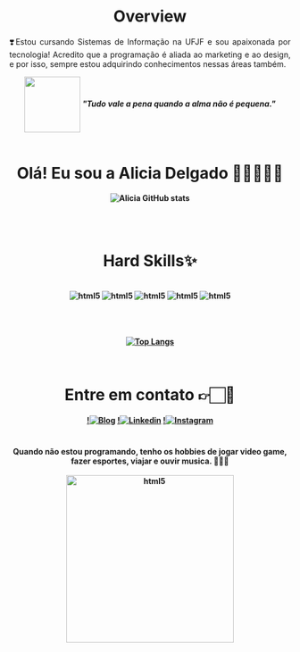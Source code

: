 
<div align="center">
 <h1 align="center"> Overview </h1>

<p style="text-align: justify;">❣️Estou cursando Sistemas de Informação na UFJF e sou apaixonada por tecnologia! Acredito que a programação é aliada ao marketing e ao design, e por isso, sempre estou adquirindo conhecimentos nessas áreas também.</p>


<img align="center" src="https://media4.giphy.com/media/t4cCKrEkociVYDJrrr/giphy.gif?cid=ecf05e47atfpg3hv5oml0sya59azrepjprxuuw7pe936uecw&ep=v1_gifs_search&rid=giphy.gif&ct=g" width="100"> 
<em><b><b>"Tudo vale a pena quando a alma não é pequena."</b></em>

 <div/>

<div align="center" style="display: inline_block"><br/>
<h1 align="center"> Olá! Eu sou a Alicia Delgado 🖐🏻👩🏻‍💻</h1>

![Alicia GitHub stats](https://github-readme-stats.vercel.app/api?username=aliciadelg23&show_icons=true&theme=synthwave)
</div> <br/> <br>


 <h1 align="center"> Hard Skills✨</h1>


<div align="center" style="display: inline_block"><br/>
<img alt="html5"src="https://img.shields.io/badge/Python-3776AB?style=for-the-badge&logo=python&logoColor=white">
<img alt="html5"src="https://img.shields.io/badge/React-20232A?style=for-the-badge&logo=react&logoColor=61DAFB">
<img alt="html5"src="https://img.shields.io/badge/React_Native-20232A?style=for-the-badge&logo=react&logoColor=61DAFB">
<img alt="html5"src="https://img.shields.io/badge/JavaScript-F7DF1E?style=for-the-badge&logo=javascript&logoColor=black">
<img alt="html5"src="https://img.shields.io/badge/HTML5-E34F26?style=for-the-badge&logo=html5&logoColor=white">
<br>  
<br>  
<br>  
<br>  
   
[![Top Langs](https://github-readme-stats.vercel.app/api/top-langs/?username=aliciadelg23)](https://github.com/anuraghazra/github-readme-stats)

</div> <br/>

 <h1 align="center"> Entre em contato 👉🏻📱</h1>


<div align="center"> 
  
[!![Blog](https://img.shields.io/badge/website-000000?style=for-the-badge&logo=About.me&logoColor=white)](https://aliciadelgado.carrd.co/)
[!![Linkedin](https://img.shields.io/badge/LinkedIn-0077B5?style=for-the-badge&logo=linkedin&logoColor=white
)](https://www.linkedin.com/in/alicia-delgado23/)
[!![Instagram](https://img.shields.io/badge/Instagram-E4405F?style=for-the-badge&logo=instagram&logoColor=white
)](https://www.instagram.com/aliciadelg_/)
</div>


 <h1 align="center">  </h1>
<div >
Quando não estou programando, tenho os hobbies de jogar video game, fazer esportes, viajar e ouvir musica. 🍻🍔🌊 <br>


<br/>
<img align="center" width="300" alt="html5"src="https://cdn.discordapp.com/attachments/1084655721053962240/1178154167047557151/41965b32-9fdf-4d04-9a77-5f97ae88c0ce.jpeg?ex=65751c92&is=6562a792&hm=8bc58bb2fe1e7935d034d77cf146a4a25158d038fd490967fccd59cb84781b37&)">
</div> <br/>
